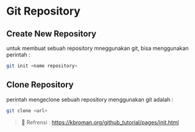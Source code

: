 # Git Repository

## Create New Repository

untuk membuat sebuah repository mneggunakan git, bisa menggunakan perintah :

```sh
git init <name repository>
```

## Clone Repository

perintah mengeclone sebuah repository menggunakan git adalah :

```sh
git clone <url>
```

> :link: Refrensi : <https://kbroman.org/github_tutorial/pages/init.html>
